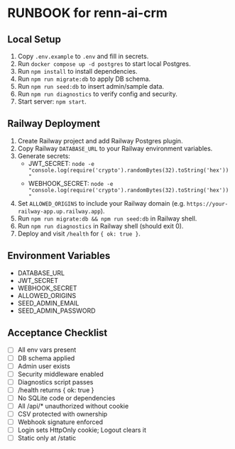 # RUNBOOK for renn-ai-crm

## Local Setup
1. Copy `.env.example` to `.env` and fill in secrets.
2. Run `docker compose up -d postgres` to start local Postgres.
3. Run `npm install` to install dependencies.
4. Run `npm run migrate:db` to apply DB schema.
5. Run `npm run seed:db` to insert admin/sample data.
6. Run `npm run diagnostics` to verify config and security.
7. Start server: `npm start`.

## Railway Deployment
1. Create Railway project and add Railway Postgres plugin.
2. Copy Railway `DATABASE_URL` to your Railway environment variables.
3. Generate secrets:
   - JWT_SECRET: `node -e "console.log(require('crypto').randomBytes(32).toString('hex'))"`
   - WEBHOOK_SECRET: `node -e "console.log(require('crypto').randomBytes(32).toString('hex'))"`
4. Set `ALLOWED_ORIGINS` to include your Railway domain (e.g. `https://your-railway-app.up.railway.app`).
5. Run `npm run migrate:db && npm run seed:db` in Railway shell.
6. Run `npm run diagnostics` in Railway shell (should exit 0).
7. Deploy and visit `/health` for `{ ok: true }`.

## Environment Variables
- DATABASE_URL
- JWT_SECRET
- WEBHOOK_SECRET
- ALLOWED_ORIGINS
- SEED_ADMIN_EMAIL
- SEED_ADMIN_PASSWORD

## Acceptance Checklist
- [ ] All env vars present
- [ ] DB schema applied
- [ ] Admin user exists
- [ ] Security middleware enabled
- [ ] Diagnostics script passes
- [ ] /health returns { ok: true }
- [ ] No SQLite code or dependencies
- [ ] All /api/* unauthorized without cookie
- [ ] CSV protected with ownership
- [ ] Webhook signature enforced
- [ ] Login sets HttpOnly cookie; Logout clears it
- [ ] Static only at /static
